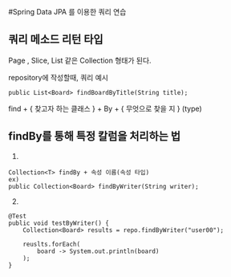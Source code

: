 #Spring Data JPA 를 이용한 쿼리 연습

## 쿼리 메소드 리턴 타입
Page<T> , Slice<T>, List<T> 같은 Collection<T> 형태가 된다.

repository에 작성할때, 쿼리 예시
~~~
public List<Board> findBoardByTitle(String title);
~~~

find + { 찾고자 하는 클래스 } + By + { 무엇으로 찾을 지 } (type) 

## findBy를 통해 특정 칼럼을 처리하는 법

1.
~~~
Collection<T> findBy + 속성 이름(속성 타입)
ex)
public Collection<Board> findByWriter(String writer);
~~~
2.
~~~
@Test
public void testByWriter() {
	Collection<Board> results = repo.findByWriter("user00");

	reuslts.forEach(
		board -> System.out.println(board)
	);
}
~~~



